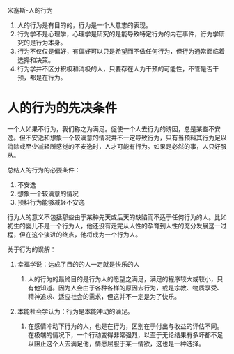米塞斯-人的行为


1. 人的行为是有目的的，行为是一个人意志的表现。
2. 行为学不是心理学，心理学是研究的是能导致特定行为的内在事件，行为学研究的是行为本身。
3. 行为不仅仅是偏好，有偏好可以只是希望而不做任何行为，但行为通常面临着选择和决策。
4. 行为学并不区分积极和消极的人，只要存在人为干预的可能性，不管是否干预，都是在行为。

# 人的行为的先决条件

一个人如果不行为，我们称之为满足。促使一个人去行为的诱因，总是某些不安逸。但不安逸和想象一个较满意的情况并不一定导致行为，只有当预料其行为足以消除或至少减轻所感觉的不安逸时，人才可能有行为。如果是必然的事，人只好服从。

总结人的行为的必要条件：

1. 不安逸
2. 想象一个较满意的情况
3. 预料行为能够减轻不安逸



行为人的意义不包括那些由于某种先天或后天的缺陷而不适于任何行为的人。比如初生的婴儿不是一个行为人，他还没有走完从人性的孕育到人性的充分发展这一过程，但在这个演进的终点，他将成为一个行为人。



关于行为的误解：

1. 幸福学说：达成了目的的人一定就是快乐的人
    1. 人的行为的最终目的是行为人的愿望之满足，满足的程序较大或较小，只有他知道。因为人会由于各种各样的原因去行为，或是宗教、物质享受、精神追求、适应社会的需求，但这并不一定是为了快乐。

2. 本能社会学认为：行为是本能冲动的满足。
    1. 在感情冲动下行为的人，也是在行为，区别在于付出与收益的评估不同。在极端的情况下，一个行动变得非常强烈，以至于无论结果有多坏都不足以阻止这个人去满足他，情愿屈服于某一情欲，这也是一种选择。

